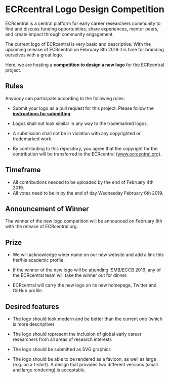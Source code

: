 # ECRcentral Logo Design Competition

ECRcentral is a central platform for early career researchers community to find and discuss funding opportunities, share experiences, mentor peers, and create impact through community engagement.

The current logo of ECRcentral is very basic and descriptive. With the upcoming release of ECRcentral on February 8th 2019 it is time for branding ourselves with a great logo.

Here, we are hosting a **competition to design a new logo** for the ECRcentral project.


## Rules

Anybody can participate according to the following rules:

* Submit your logo as a pull request for this project. Please follow the **[instructions for submitting](submissions/README.md)**.

* Logos shall not look similar in any way to the trademarked logos.

* A submission shall not be in violation with any copyrighted or trademarked work.

* By contributing to this repository, you agree that the copyright for the contribution will be transferred to the ECRcentral (www.ecrcentral.org).


## Timeframe

- All contributions needed to be uploaded by the end of February 4th 2019.
- All votes need to be in by the end of day Wednesday February 6th 2019.

## Announcement of Winner

The winner of the new logo competition will be announced on February 8th with the release of ECRcentral.org.

## Prize

* We will acknowledge winer name on our new website and add a link this her/his academic profile.

* If the winner of the new logo will be attending ISMB/ECCB 2019, any of the ECRcentral team will take the winner out for dinner.

* ECRcentral will carry the new logo on its new homepage, Twitter and GitHub profile.
 
## Desired features

 * The logo should look modern and be better than the current one (which is more descriptive)

 * The logo should represent the inclusion of global early career researchers from all areas of research interests
 
 * The logo should be submitted as SVG graphics 
 
 * The logo should be able to be rendered as a favicon, as well as large (e.g. on a t-shirt). A design that provides two different versions (small and large rendering) is acceptable.
 
 
